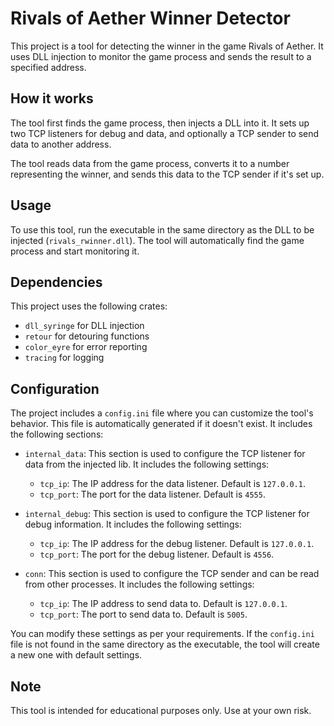# Rivals of Aether Winner Detector

This project is a tool for detecting the winner in the game Rivals of Aether. It uses DLL injection to monitor the game process and sends the result to a specified address.

## How it works

The tool first finds the game process, then injects a DLL into it. It sets up two TCP listeners for debug and data, and optionally a TCP sender to send data to another address.

The tool reads data from the game process, converts it to a number representing the winner, and sends this data to the TCP sender if it's set up.

## Usage

To use this tool, run the executable in the same directory as the DLL to be injected (`rivals_rwinner.dll`). The tool will automatically find the game process and start monitoring it.

## Dependencies

This project uses the following crates:

- `dll_syringe` for DLL injection
- `retour` for detouring functions
- `color_eyre` for error reporting
- `tracing` for logging

## Configuration

The project includes a `config.ini` file where you can customize the tool's behavior. This file is automatically generated if it doesn't exist. It includes the following sections:

- `internal_data`: This section is used to configure the TCP listener for data from the injected lib. It includes the following settings:
  - `tcp_ip`: The IP address for the data listener. Default is `127.0.0.1`.
  - `tcp_port`: The port for the data listener. Default is `4555`.

- `internal_debug`: This section is used to configure the TCP listener for debug information. It includes the following settings:
  - `tcp_ip`: The IP address for the debug listener. Default is `127.0.0.1`.
  - `tcp_port`: The port for the debug listener. Default is `4556`.

- `conn`: This section is used to configure the TCP sender and can be read from other processes. It includes the following settings:
  - `tcp_ip`: The IP address to send data to. Default is `127.0.0.1`.
  - `tcp_port`: The port to send data to. Default is `5005`.

You can modify these settings as per your requirements. If the `config.ini` file is not found in the same directory as the executable, the tool will create a new one with default settings.

## Note

This tool is intended for educational purposes only. Use at your own risk.